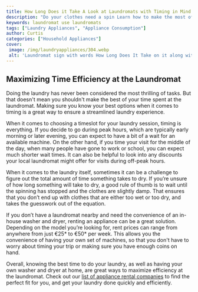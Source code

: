 ```yaml
---
title: How Long Does it Take A Look at Laundromats with Timing in Mind
description: "Do your clothes need a spin Learn how to make the most of your time and laundry at the laundromat with this insightful look Get ready to sort wash and dry with ease"
keywords: laundromat use laundromats
tags: ["Laundry Appliances", "Appliance Consumption"]
author: Curtis
categories: ["Household Appliances"]
cover: 
 image: /img/laundryappliances/304.webp
 alt: 'Laundromat sign with words How Long Does It Take on it along with a timer'
---
```

## Maximizing Time Efficiency at the Laundromat
Doing the laundry has never been considered the most thrilling of tasks. But that doesn't mean you shouldn't make the best of your time spent at the laundromat. Making sure you know your best options when it comes to timing is a great way to ensure a streamlined laundry experience. 

When it comes to choosing a timeslot for your laundry session, timing is everything. If you decide to go during peak hours, which are typically early morning or later evening, you can expect to have a bit of a wait for an available machine. On the other hand, if you time your visit for the middle of the day, when many people have gone to work or school, you can expect much shorter wait times. It can also be helpful to look into any discounts your local laundromat might offer for visits during off-peak hours. 

When it comes to the laundry itself, sometimes it can be a challenge to figure out the total amount of time something takes to dry. If you’re unsure of how long something will take to dry, a good rule of thumb is to wait until the spinning has stopped and the clothes are slightly damp. That ensures that you don’t end up with clothes that are either too wet or too dry, and takes the guesswork out of the equation.

If you don’t have a laundromat nearby and need the convenience of an in-house washer and dryer, renting an appliance can be a great solution. Depending on the model you’re looking for, rent prices can range from anywhere from just €25* to €50* per week. This allows you the convenience of having your own set of machines, so that you don't have to worry about timing your trip or making sure you have enough coins on hand. 

Overall, knowing the best time to do your laundry, as well as having your own washer and dryer at home, are great ways to maximize efficiency at the laundromat. Check out our [list of appliance rental companies](./pages/appliance-rental) to find the perfect fit for you, and get your laundry done quickly and efficiently.
